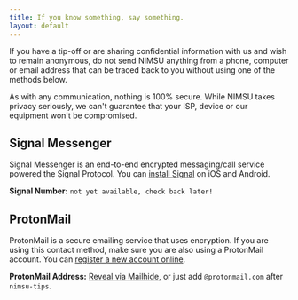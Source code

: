 ```yaml
---
title: If you know something, say something.
layout: default
---
```

If you have a tip-off or are sharing confidential information with us and wish to remain anonymous, do not send NIMSU anything from a phone, computer or email address that can be traced back to you without using one of the methods below. 

As with any communication, nothing is 100% secure. While NIMSU takes privacy seriously, we can't guarantee that your ISP, device or our equipment won't be compromised. 

## Signal Messenger 
Signal Messenger is an end-to-end encrypted messaging/call service powered the Signal Protocol. You can [install Signal](https://signal.org/install) on iOS and Android. 

**Signal Number:** `not yet available, check back later!`

## ProtonMail
ProtonMail is a secure emailing service that uses encryption. If you are using this contact method, make sure you are also using a ProtonMail account. You can [register a new account online](https://proton.me).

**ProtonMail Address:** [Reveal via Mailhide](https://mailhide.io/e/UcFdgVOy), or just add `@protonmail.com` after `nimsu-tips`.
